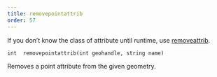 ```yaml
---
title: removepointattrib
order: 57
---
```

If you don’t know the class of attribute until runtime, use [removeattrib](../geometry/removeattrib "Removes an attribute or group from the geometry.").

`int  removepointattrib(int geohandle, string name)`

Removes a point attribute from the given geometry.
